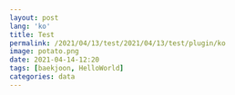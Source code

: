```yaml
---
layout: post
lang: 'ko'
title: Test
permalink: /2021/04/13/test/2021/04/13/test/plugin/ko
image: potato.png
date: 2021-04-14-12:20
tags: [baekjoon, HelloWorld]
categories: data
---
```



